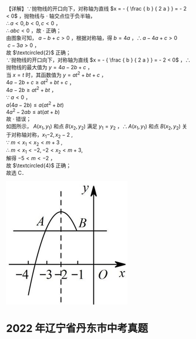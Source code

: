 【详解】∵抛物线的开口向下，对称轴为直线 $x = - { \frac { b } { 2 a } } = - 2 < 0$ ，抛物线与 $\cdot$ 轴交点位于负半轴，  
$\therefore a < 0 , b < 0 , c < 0$ ，  
$\therefore a b c < 0$ ，故 $\cdot$ 正确；  
由图象可知， $a - b + c > 0$ ，根据对称轴，得 $b = 4 a$ ，$\therefore a - 4 a + c > 0$   
$\ c - 3 a > 0$ ，  
故 $\textcircled{2}$ 正确；  
∵抛物线的开口向下，对称轴为直线 $x = - { \frac { b } { 2 a } } = - 2 < 0$ ，∴抛物线的最大值为 $y = 4 a - 2 b + c$ ，  
当 $x = t$ 时，其函数值为 $y = a t ^ { 2 } + b t + c$ ，  
$4 a - 2 b + c \geq a t ^ { 2 } + b t + c$ ，  
$4 a - 2 b \geq a t ^ { 2 } + b t$ ，  
∵ $a < 0$ ，  
$a \big ( 4 a - 2 b \big ) { \leqslant } a \big ( a t ^ { 2 } + b t \big )$   
$4 a ^ { 2 } - 2 a b { \leqslant } \mathrm { a t } \left( a t + b \right)$   
故 $\cdot$ 错误；  
如图所示， $A \left( x _ { 1 } , y _ { 1 } \right)$ 和点 $B \left( x _ { 2 } , y _ { 2 } \right)$ 满足 $y _ { 1 } = y _ { 2 }$ ，$\therefore A \left( x _ { 1 } , y _ { 1 } \right)$ 和点 $B \left( x _ { 2 } , y _ { 2 } \right)$ 关于对称轴对称，$x _ { 1 } \left. - 2 , x _ { 2 } \right. - 2$ ,  
∵ $m < x _ { 1 } < x _ { 2 } < m + 3$ ,  
∴ $m < x _ { 1 } < - 2 , - 2 < x _ { 2 } < m + 3 ,$   
解得 $- 5 < m < - 2$ ，  
故 $\textcircled{4}$ 正确；  
故选 C．

![](<../../qs_image_DB/专题3-4__二次函数选填压轴7类常考热点问题（解析版）_/5a5f6da30dcc4f5e13c11c5d2fb35f59b0b7205c33c15aac28ee583e3e9be3b8.jpg>)

# 2022 年辽宁省丹东市中考真题

